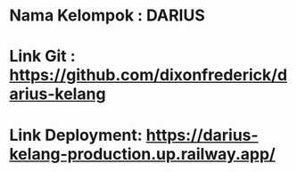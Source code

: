 # Nama Kelompok : DARIUS
# Link Git : https://github.com/dixonfrederick/darius-kelang
# Link Deployment: https://darius-kelang-production.up.railway.app/
